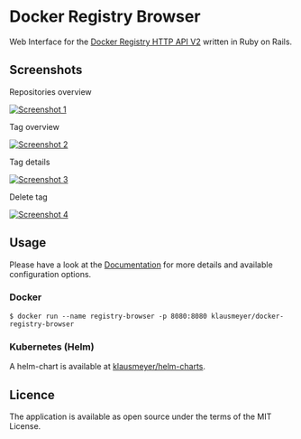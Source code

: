 # Docker Registry Browser

Web Interface for the [Docker Registry HTTP API V2](https://docs.docker.com/registry/spec/api/) written in Ruby on Rails.

## Screenshots

Repositories overview

[![Screenshot 1](https://github.com/klausmeyer/docker-registry-browser/raw/master/docs/screenshot1_thumb.png "Screenshot 1")](https://github.com/klausmeyer/docker-registry-browser/raw/master/docs/screenshot1.png)

Tag overview

[![Screenshot 2](https://github.com/klausmeyer/docker-registry-browser/raw/master/docs/screenshot2_thumb.png "Screenshot 2")](https://github.com/klausmeyer/docker-registry-browser/raw/master/docs/screenshot2.png)

Tag details

[![Screenshot 3](https://github.com/klausmeyer/docker-registry-browser/raw/master/docs/screenshot3_thumb.png "Screenshot 3")](https://github.com/klausmeyer/docker-registry-browser/raw/master/docs/screenshot3.png)

Delete tag

[![Screenshot 4](https://github.com/klausmeyer/docker-registry-browser/raw/master/docs/screenshot4_thumb.png "Screenshot 4")](https://github.com/klausmeyer/docker-registry-browser/raw/master/docs/screenshot4.png)

## Usage

Please have a look at the [Documentation](https://github.com/klausmeyer/docker-registry-browser/blob/master/docs/README.md) for more details and available configuration options.

### Docker

```shell
$ docker run --name registry-browser -p 8080:8080 klausmeyer/docker-registry-browser
```

### Kubernetes (Helm)

A helm-chart is available at [klausmeyer/helm-charts](https://github.com/klausmeyer/helm-charts/tree/master/charts/docker-registry-browser).

## Licence

The application is available as open source under the terms of the MIT License.
